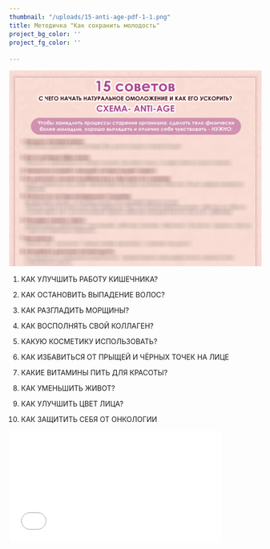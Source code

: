 ```yaml
---
thumbnail: "/uploads/15-anti-age-pdf-1-1.png"
title: Методичка "Как сохранить молодость"
project_bg_color: ''
project_fg_color: ''

---
```

![](/uploads/15-anti-age-pdf-1-1.png)

1. КАК УЛУЧШИТЬ РАБОТУ КИШЕЧНИКА?

1. КАК ОСТАНОВИТЬ ВЫПАДЕНИЕ ВОЛОС?

1. КАК РАЗГЛАДИТЬ МОРЩИНЫ?

1. КАК ВОСПОЛНЯТЬ СВОЙ КОЛЛАГЕН?

1. КАКУЮ КОСМЕТИКУ ИСПОЛЬЗОВАТЬ?

1. КАК ИЗБАВИТЬСЯ ОТ ПРЫЩЕЙ И ЧЁРНЫХ ТОЧЕК НА ЛИЦЕ

1. КАКИЕ ВИТАМИНЫ ПИТЬ ДЛЯ КРАСОТЫ?

1. КАК УМЕНЬШИТЬ ЖИВОТ?

1. КАК УЛУЧШИТЬ ЦВЕТ ЛИЦА?

1. КАК ЗАЩИТИТЬ СЕБЯ ОТ ОНКОЛОГИИ

<iframe src="[https://promo-money.ru/quickpay/shop-widget?writer=seller&targets=%D0%9C%D0%B5%D1%82%D0%BE%D0%B4%D0%B8%D1%87%D0%BA%D0%B0%20%22%D0%9A%D0%B0%D0%BA%20%D1%81%D0%BE%D1%85%D1%80%D0%B0%D0%BD%D0%B8%D1%82%D1%8C%20%D0%BC%D0%BE%D0%BB%D0%BE%D0%B4%D0%BE%D1%81%D1%82%D1%8C%22&targets-hint=&default-sum=390&button-text=12&payment-type-choice=on&fio=on&phone=on&hint=&successURL=https%3A%2F%2Fdocs.google.com%2Fdocument%2Fd%2F1CwVQ7PvI1BoS_Ux7f6hAOqP-4ADcLziWlo2A7n-XzvA%2Fedit%3Fusp%3Dsharing&quickpay=shop&account=410016189735528](https://promo-money.ru/quickpay/shop-widget?writer=seller&targets=%D0%9C%D0%B5%D1%82%D0%BE%D0%B4%D0%B8%D1%87%D0%BA%D0%B0%20%22%D0%9A%D0%B0%D0%BA%20%D1%81%D0%BE%D1%85%D1%80%D0%B0%D0%BD%D0%B8%D1%82%D1%8C%20%D0%BC%D0%BE%D0%BB%D0%BE%D0%B4%D0%BE%D1%81%D1%82%D1%8C%22&targets-hint=&default-sum=390&button-text=12&payment-type-choice=on&fio=on&phone=on&hint=&successURL=https%3A%2F%2Fdocs.google.com%2Fdocument%2Fd%2F1CwVQ7PvI1BoS_Ux7f6hAOqP-4ADcLziWlo2A7n-XzvA%2Fedit%3Fusp%3Dsharing&quickpay=shop&account=410016189735528 "https://promo-money.ru/quickpay/shop-widget?writer=seller&targets=%D0%9C%D0%B5%D1%82%D0%BE%D0%B4%D0%B8%D1%87%D0%BA%D0%B0%20%22%D0%9A%D0%B0%D0%BA%20%D1%81%D0%BE%D1%85%D1%80%D0%B0%D0%BD%D0%B8%D1%82%D1%8C%20%D0%BC%D0%BE%D0%BB%D0%BE%D0%B4%D0%BE%D1%81%D1%82%D1%8C%22&targets-hint=&default-sum=390&button-text=12&payment-type-choice=on&fio=on&phone=on&hint=&successURL=https%3A%2F%2Fdocs.google.com%2Fdocument%2Fd%2F1CwVQ7PvI1BoS_Ux7f6hAOqP-4ADcLziWlo2A7n-XzvA%2Fedit%3Fusp%3Dsharing&quickpay=shop&account=410016189735528")" width="423" height="222" frameborder="0" allowtransparency="true" scrolling="no"></iframe>